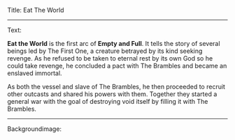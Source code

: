 Title: Eat The World

----

Text:

**Eat the World** is the first arc of **Empty and Full**. It tells the story of several beings led by The First One, a creature betrayed by its kind seeking revenge. As he refused to be taken to eternal rest by its own God so he could take revenge, he concluded a pact with The Brambles and became an enslaved immortal. 

As both the vessel and slave of The Brambles, he then proceeded to recruit other outcasts and shared his powers with them. Together they started a general war with the goal of destroying void itself by filling it with The Brambles.

----

Backgroundimage: 